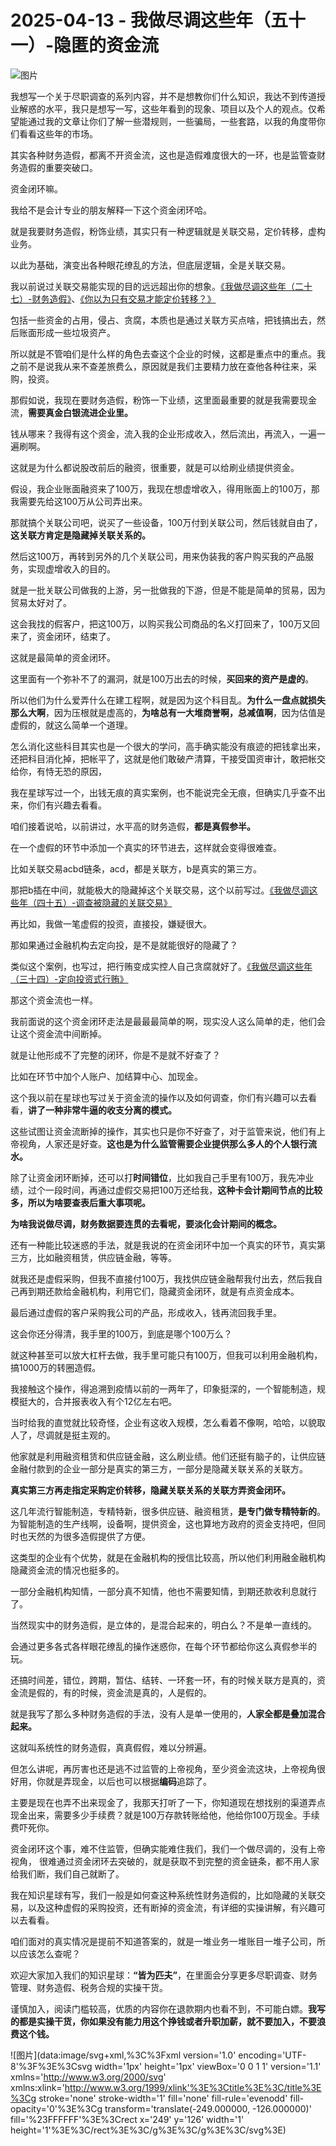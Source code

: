 # 2025-04-13 - 我做尽调这些年（五十一）-隐匿的资金流

![图片](https://mmbiz.qpic.cn/mmbiz_jpg/JTrAVGgvYRGTYnZk4yiciaU5ib9iaLV5A1qFg6IiaCPXBPmpuTUhXFicehg1ibiavnm6DiaxoTWA2tLzl2cNaaA6JicfSYIw/640?wx_fmt=jpeg&from=appmsg&tp=webp&wxfrom=5&wx_lazy=1)

我想写一个关于尽职调查的系列内容，并不是想教你们什么知识，我达不到传道授业解惑的水平，我只是想写一写，这些年看到的现象、项目以及个人的观点。仅希望能通过我的文章让你们了解一些潜规则，一些骗局，一些套路，以我的角度带你们看看这些年的市场。

其实各种财务造假，都离不开资金流，这也是造假难度很大的一环，也是监管查财务造假的重要突破口。

资金闭环嘛。

我给不是会计专业的朋友解释一下这个资金闭环哈。

就是我要财务造假，粉饰业绩，其实只有一种逻辑就是关联交易，定价转移，虚构业务。

以此为基础，演变出各种眼花缭乱的方法，但底层逻辑，全是关联交易。

我以前说过关联交易能实现的目的远远超出你的想象。[《我做尽调这些年（二十七）-财务造假》](https://mp.weixin.qq.com/s?__biz=MzUyNTI2NTY0MQ==&mid=2247489618&idx=1&sn=6a66a70a7e93ca52a415a8589f180e51&scene=21#wechat_redirect)、[《你以为只有交易才能定价转移？》](https://mp.weixin.qq.com/s?__biz=MzUyNTI2NTY0MQ==&mid=2247489670&idx=2&sn=0db658e2061943d411bfe83ef77957e4&scene=21#wechat_redirect)

包括一些资金的占用，侵占、贪腐，本质也是通过关联方买点啥，把钱搞出去，然后账面形成一些垃圾资产。

所以就是不管咱们是什么样的角色去查这个企业的时候，这都是重点中的重点。我之前不是说我从来不查差旅费么，原因就是我们主要精力放在查他各种往来，采购，投资。

那假如说，我现在要财务造假，粉饰一下业绩，这里面最重要的就是我需要现金流，**需要真金白银流进企业里。**

钱从哪来？我得有这个资金，流入我的企业形成收入，然后流出，再流入，一遍一遍刷啊。

这就是为什么都说股改前后的融资，很重要，就是可以给刷业绩提供资金。

假设，我企业账面融资来了100万，我现在想虚增收入，得用账面上的100万，那我需要先给这100万从公司弄出来。

那就搞个关联公司吧，说买了一些设备，100万付到关联公司，然后钱就自由了，**这关联方肯定是隐藏掉关联关系的。**

然后这100万，再转到另外的几个关联公司，用来伪装我的客户购买我的产品服务，实现虚增收入的目的。

就是一批关联公司做我的上游，另一批做我的下游，但是不能是简单的贸易，因为贸易太好对了。

这会我找的假客户，把这100万，以购买我公司商品的名义打回来了，100万又回来了，资金闭环，结束了。

这就是最简单的资金闭环。

这里面有一个弥补不了的漏洞，就是100万出去的时候，**买回来的资产是虚的**。

所以他们为什么爱弄什么在建工程啊，就是因为这个科目乱。**为什么一盘点就损失那么大啊**，因为压根就是虚高的，**为啥总有一大堆商誉啊，总减值啊**，因为估值是虚假的，就这么简单一个道理。

怎么消化这些科目其实也是一个很大的学问，高手确实能没有痕迹的把钱拿出来，还把科目消化掉，把帐平了，这就是他们敢破产清算，干接受国资审计，敢把帐交给你，有恃无恐的原因，

我在星球写过一个，出钱无痕的真实案例，也不能说完全无痕，但确实几乎查不出来，你们有兴趣去看看。

咱们接着说哈，以前讲过，水平高的财务造假，**都是真假参半。**

在一个虚假的环节中添加一个真实的环节进去，这样就会变得很难查。

比如关联交易acbd链条，acd，都是关联方，b是真实的第三方。

那把b插在中间，就能极大的隐藏掉这个关联交易，这个以前写过。[《我做尽调这些年（四十五）-调查被隐藏的关联交易》](https://mp.weixin.qq.com/s?__biz=MzUyNTI2NTY0MQ==&mid=2247489853&idx=1&sn=28092c169a5b6c91cdbca05bc05c71c6&scene=21#wechat_redirect)

再比如，我做一笔虚假的投资，直接投，嫌疑很大。

那如果通过金融机构去定向投，是不是就能很好的隐藏了？

类似这个案例，也写过，把行贿变成实控人自己贪腐就好了。[《我做尽调这些年（三十四）-定向投资式行贿》](https://mp.weixin.qq.com/s?__biz=MzUyNTI2NTY0MQ==&mid=2247489720&idx=1&sn=d3cfd8f5a4796bfd4dd44cb06a11cff0&scene=21#wechat_redirect)

那这个资金流也一样。

我前面说的这个资金闭环走法是最最最简单的啊，现实没人这么简单的走，他们会让这个资金流中间断掉。

就是让他形成不了完整的闭环，你是不是就不好查了？

比如在环节中加个人账户、加结算中心、加现金。

这个我以前在星球也写过关于资金流的操作以及如何调查，你们有兴趣可以去看看，**讲了一种非常牛逼的收支分离的模式。**

这些试图让资金流断掉的操作，其实也只是你不好查了，对于监管来说，他们有上帝视角，人家还是好查。**这也是为什么监管需要企业提供那么多人的个人银行流水。**

除了让资金闭环断掉，还可以打**时间错位**，比如我自己手里有100万，我先冲业绩，过个一段时间，再通过虚假交易把100万还给我，**这种卡会计期间节点的比较多，所以为啥要查表后重大事项呢。**

**为啥我说做尽调，财务数据要连贯的去看呢，要淡化会计期间的概念。**

还有一种能比较迷惑的手法，就是我说的在资金闭环中加一个真实的环节，真实第三方，比如融资租赁，供应链金融，等等。

就我还是虚假采购，但我不直接付100万，我找供应链金融帮我付出去，然后我自己再到期还款给金融机构，利用它们，隐藏资金闭环，就是有点资金成本。

最后通过虚假的客户采购我公司的产品，形成收入，钱再流回我手里。

这会你还分得清，我手里的100万，到底是哪个100万么？

就这种甚至可以放大杠杆去做，我手里可能只有100万，但我可以利用金融机构，搞1000万的转圈造假。

我接触这个操作，得追溯到疫情以前的一两年了，印象挺深的，一个智能制造，规模挺大的，合并报表收入有个12亿左右吧。

当时给我的直觉就比较奇怪，企业有这收入规模，怎么看着不像啊，哈哈，以貌取人了，尽调就是挺主观的。

他家就是利用融资租赁和供应链金融，这么刷业绩。他们还挺有脑子的，让供应链金融付款到的企业一部分是真实的第三方，一部分是隐藏关联关系的关联方。

**真实第三方再走指定采购定价转移，隐藏关联关系的关联方弄资金闭环。**

这几年流行智能制造，专精特新，很多供应链、融资租赁，**是专门做专精特新的**。为智能制造的生产线啊，设备啊，提供资金，这也算地方政府的资金支持吧，但同时也天然的为很多造假提供了方便。

这类型的企业有个优势，就是在金融机构的授信比较高，所以他们利用融金融机构隐藏资金流的情况也挺多的。

一部分金融机构知情，一部分真不知情，他也不需要知情，到期还款收利息就行了。

当然现实中的财务造假，是立体的，是混合起来的，明白么？不是单一直线的。

会通过更多各式各样眼花缭乱的操作迷惑你，在每个环节都给你这么真假参半的玩。

还搞时间差，错位，跨期，暂估、结转、一环套一环，有的时候关联方是真的，资金流是假的，有的时候，资金流是真的，人是假的。

就是我写了那么多种财务造假的手法，没有人是单一使用的，**人家全都是叠加混合起来。**

这就叫系统性的财务造假，真真假假，难以分辨遍。

但怎么讲呢，再厉害也还是逃不过监管的上帝视角，至少资金流这块，上帝视角很好用，你就是弄现金，以后也可以根据**编码**追踪了。

主要是现在也弄不出来现金了，我那天打听了一下，你知道现在想找别的渠道弄点现金出来，需要多少手续费？就是100万存款转账给他，他给你100万现金。手续费吓死你。

资金闭环这个事，难不住监管，但确实能难住我们，我们一个做尽调的，没有上帝视角， 很难通过资金闭环去突破的，就是获取不到完整的资金链条，都不用人家给我们断，我们自己就断了。

我在知识星球有写，我们一般是如何查这种系统性财务造假的，比如隐藏的关联交易，以及这种虚假的采购投资，还有断掉的资金流，有详细的实操讲解，有兴趣可以去看看。

咱们面对的真实情况是提前不知道答案的，就是一堆业务一堆账目一堆子公司，所以应该怎么查呢？

欢迎大家加入我们的知识星球：**“皆为匹夫”**，在里面会分享更多尽职调查、财务管理、财务造假、税务合规的实操干货。

谨慎加入，阅读门槛较高，优质的内容你在退款期内也看不到，不可能白嫖。**我写的都是实操干货，你如果没有能力用这个挣钱或者升职加薪，就不要加入，不要浪费这个钱。**

![图片](data:image/svg+xml,%3C%3Fxml version='1.0' encoding='UTF-8'%3F%3E%3Csvg width='1px' height='1px' viewBox='0 0 1 1' version='1.1' xmlns='http://www.w3.org/2000/svg' xmlns:xlink='http://www.w3.org/1999/xlink'%3E%3Ctitle%3E%3C/title%3E%3Cg stroke='none' stroke-width='1' fill='none' fill-rule='evenodd' fill-opacity='0'%3E%3Cg transform='translate(-249.000000, -126.000000)' fill='%23FFFFFF'%3E%3Crect x='249' y='126' width='1' height='1'%3E%3C/rect%3E%3C/g%3E%3C/g%3E%3C/svg%3E)